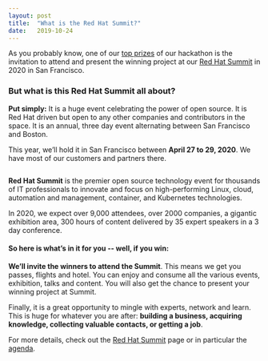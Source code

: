 ```yaml
---
layout: post
title:  "What is the Red Hat Summit?"
date:   2019-10-24
---
```


As you probably know, one of our [top prizes](https://redhat.devpost.com/rules) of our hackathon is the invitation to attend and present the winning project at our [Red Hat Summit](https://www.redhat.com/en/summit) in 2020 in San Francisco. 

### But what is this Red Hat Summit all about?

**Put simply:** It is a huge event celebrating the power of open source. It is Red Hat driven but open to any other companies and contributors in the space. It is an annual, three day event alternating between San Francisco and Boston. 

This year, we’ll hold it in San Francisco between **April 27 to 29, 2020**. We have most of our customers and partners there.

<center><img src="{{ '/assets/img/red_hat_summit.png' | prepend: site.baseurl }}" alt=""></center>

**Red Hat Summit** is the premier open source technology event for thousands of IT professionals to innovate and focus on high-performing Linux, cloud, automation and management, container, and Kubernetes technologies. 

In 2020, we expect over 9,000 attendees, over 2000 companies, a gigantic exhibition area, 300 hours of content delivered by 35 expert speakers in a 3 day conference. 

#### So here is what’s in it for you -- well, if you win:

**We’ll invite the winners to attend the Summit**. This means we get you passes, flights and hotel. You can enjoy and consume all the various events, exhibition, talks and content. You will also get the chance to present your winning project at Summit. 

Finally, it is a great opportunity to mingle with experts, network and learn. This is huge for whatever you are after: **building a business, acquiring knowledge, collecting valuable contacts, or getting a job**.

For more details, check out the [Red Hat Summit](https://www.redhat.com/en/summit/) page or in particular the [agenda](https://www.redhat.com/en/summit/agenda/agenda-at-a-glance).


